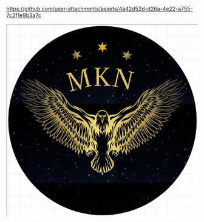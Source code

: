 
https://github.com/user-attachments/assets/4a42d52d-d26a-4e22-a755-7c2f1e9b3a7c



<img src="Screenshot 2025-05-04 141439.png" alt="Dashboard UI" width="600"/>
